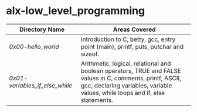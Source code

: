 # alx-low_level_programming

| Directory Name | Areas Covered|
| --- | --- |
*0x00-hello_world* | Introduction to C, betty, gcc, entry point (main), printf, puts, putchar and sizeof.
*0x01-variables_if_else_while* | Arithmetic, logical, relational and boolean operators, TRUE and FALSE values in C, comments, printf, ASCII, gcc, declaring variables, variable values, while loops and if, else statements.
